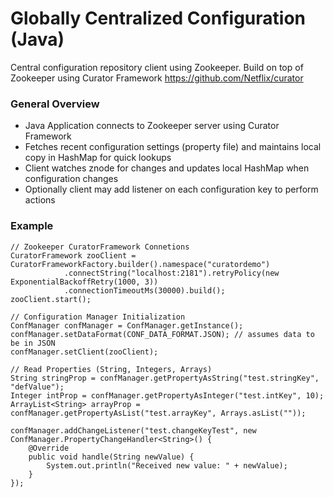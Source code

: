 # Globally Centralized Configuration (Java)

Central configuration repository client using Zookeeper.  Build on top of Zookeeper using Curator Framework https://github.com/Netflix/curator

### General Overview

* Java Application connects to Zookeeper server using Curator Framework
* Fetches recent configuration settings (property file) and maintains local copy in HashMap for quick lookups
* Client watches znode for changes and updates local HashMap when configuration changes
* Optionally client may add listener on each configuration key to perform actions

### Example

    // Zookeeper CuratorFramework Connetions
    CuratorFramework zooClient = CuratorFrameworkFactory.builder().namespace("curatordemo")
				.connectString("localhost:2181").retryPolicy(new ExponentialBackoffRetry(1000, 3))
				.connectionTimeoutMs(30000).build();
    zooClient.start();

    // Configuration Manager Initialization
    ConfManager confManager = ConfManager.getInstance();
    confManager.setDataFormat(CONF_DATA_FORMAT.JSON); // assumes data to be in JSON
    confManager.setClient(zooClient);
    
    // Read Properties (String, Integers, Arrays)
    String stringProp = confManager.getPropertyAsString("test.stringKey", "defValue");
    Integer intProp = confManager.getPropertyAsInteger("test.intKey", 10);
    ArrayList<String> arrayProp = confManager.getPropertyAsList("test.arrayKey", Arrays.asList(""));
    
    confManager.addChangeListener("test.changeKeyTest", new ConfManager.PropertyChangeHandler<String>() {
        @Override
        public void handle(String newValue) {
            System.out.println("Received new value: " + newValue);
        }
    });

